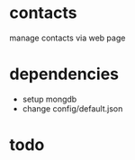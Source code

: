 # contacts #
manage contacts via web page

# dependencies #
* setup mongdb
* change config/default.json

# todo #
